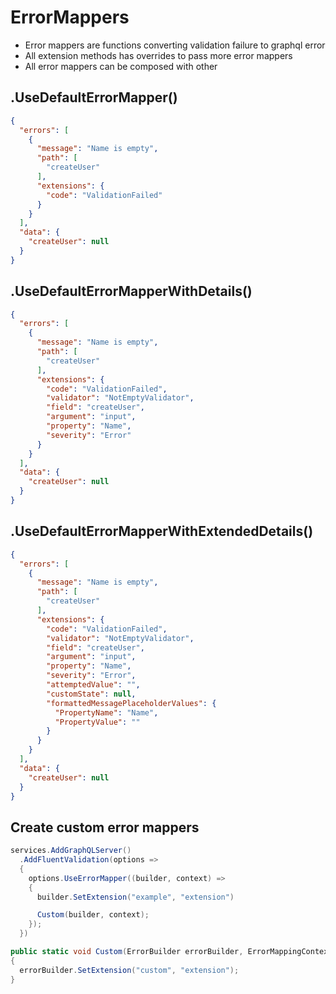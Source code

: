 
# ErrorMappers

- Error mappers are functions converting validation failure to graphql error
- All extension methods has overrides to pass more error mappers
- All error mappers can be composed with other

## .UseDefaultErrorMapper()

```json
{
  "errors": [
    {
      "message": "Name is empty",
      "path": [
        "createUser"
      ],
      "extensions": {
        "code": "ValidationFailed"
      }
    }
  ],
  "data": {
    "createUser": null
  }
}
```

## .UseDefaultErrorMapperWithDetails()

```json
{
  "errors": [
    {
      "message": "Name is empty",
      "path": [
        "createUser"
      ],
      "extensions": {
        "code": "ValidationFailed",
        "validator": "NotEmptyValidator",
        "field": "createUser",
        "argument": "input",
        "property": "Name",
        "severity": "Error"
      }
    }
  ],
  "data": {
    "createUser": null
  }
}
```

## .UseDefaultErrorMapperWithExtendedDetails()

```json
{
  "errors": [
    {
      "message": "Name is empty",
      "path": [
        "createUser"
      ],
      "extensions": {
        "code": "ValidationFailed",
        "validator": "NotEmptyValidator",
        "field": "createUser",
        "argument": "input",
        "property": "Name",
        "severity": "Error",
        "attemptedValue": "",
        "customState": null,
        "formattedMessagePlaceholderValues": {
          "PropertyName": "Name",
          "PropertyValue": ""
        }
      }
    }
  ],
  "data": {
    "createUser": null
  }
}
```

## Create custom error mappers

```cs
services.AddGraphQLServer()
  .AddFluentValidation(options =>
  {
    options.UseErrorMapper((builder, context) =>
    {
      builder.SetExtension("example", "extension")

      Custom(builder, context);
    });
  })

public static void Custom(ErrorBuilder errorBuilder, ErrorMappingContext mappingContext)
{
  errorBuilder.SetExtension("custom", "extension");
}
```
